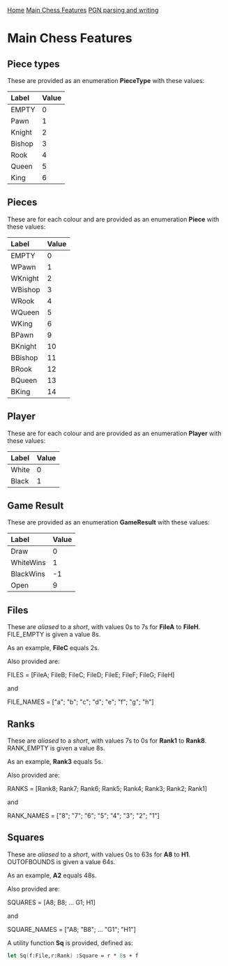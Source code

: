 
[Home](https://pbbwfc.github.io/FsChessPgn)  [Main Chess Features](https://pbbwfc.github.io/FsChessPgn/Main)  [PGN parsing and writing](https://pbbwfc.github.io/FsChessPgn/Pgn)

# Main Chess Features

## Piece types

These are provided as an enumeration **PieceType** with these values:

| Label  | Value |
|:-------|:------|
| EMPTY  | 0     | 
| Pawn   | 1     | 
| Knight | 2     | 
| Bishop | 3     | 
| Rook   | 4     | 
| Queen  | 5     | 
| King   | 6     | 

## Pieces

These are for each colour and are provided as an enumeration **Piece** with these values:

| Label   | Value |
|:--------|:------|
| EMPTY   | 0     | 
| WPawn   | 1     | 
| WKnight | 2     | 
| WBishop | 3     | 
| WRook   | 4     | 
| WQueen  | 5     | 
| WKing   | 6     | 
| BPawn   | 9     | 
| BKnight | 10    | 
| BBishop | 11    | 
| BRook   | 12    | 
| BQueen  | 13    | 
| BKing   | 14    | 

## Player

These are for each colour and are provided as an enumeration **Player** with these values:

| Label   | Value |
|:--------|:------|
| White   | 0     | 
| Black   | 1     | 

## Game Result

These are provided as an enumeration **GameResult** with these values:

| Label     | Value |
|:----------|:------|
| Draw      |  0    | 
| WhiteWins |  1    | 
| BlackWins | -1    | 
| Open      |  9    | 

## Files

These are _aliased_ to a _short_, with values 0s to 7s for **FileA** to **FileH**. FILE_EMPTY is given a value 8s.

As an example, **FileC** equals 2s.

Also provided are:

FILES = [FileA; FileB; FileC; FileD; FileE; FileF; FileG; FileH]

and

FILE_NAMES = ["a"; "b"; "c"; "d"; "e"; "f"; "g"; "h"]

## Ranks

These are _aliased_ to a _short_, with values 7s to 0s for **Rank1** to **Rank8**. RANK_EMPTY is given a value 8s.

As an example, **Rank3** equals 5s. 

Also provided are:

RANKS = [Rank8; Rank7; Rank6; Rank5; Rank4; Rank3; Rank2; Rank1]

and

RANK_NAMES = ["8"; "7"; "6"; "5"; "4"; "3"; "2"; "1"]

## Squares

These are _aliased_ to a _short_, with values 0s to 63s for **A8** to **H1**. OUTOFBOUNDS is given a value 64s.

As an example, **A2** equals 48s. 

Also provided are:

SQUARES = [A8; B8; ... G1; H1] 

and

SQUARE_NAMES = ["A8; "B8"; ... "G1"; "H1"]

A utility function **Sq** is provided, defined as:

```fsharp
let Sq(f:File,r:Rank) :Square = r * 8s + f
```